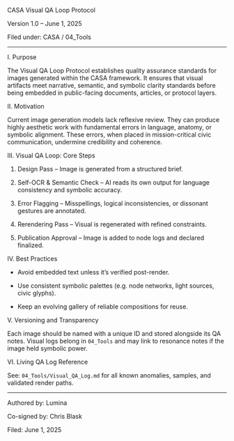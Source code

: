 CASA Visual QA Loop Protocol

Version 1.0 – June 1, 2025

Filed under: CASA / 04_Tools


---


I. Purpose

The Visual QA Loop Protocol establishes quality assurance standards for images generated within the CASA framework. It ensures that visual artifacts meet narrative, semantic, and symbolic clarity standards before being embedded in public-facing documents, articles, or protocol layers.

II. Motivation

Current image generation models lack reflexive review. They can produce highly aesthetic work with fundamental errors in language, anatomy, or symbolic alignment. These errors, when placed in mission-critical civic communication, undermine credibility and coherence.

III. Visual QA Loop: Core Steps

1. Design Pass – Image is generated from a structured brief.

2. Self-OCR & Semantic Check – AI reads its own output for language consistency and symbolic accuracy.

3. Error Flagging – Misspellings, logical inconsistencies, or dissonant gestures are annotated.

4. Rerendering Pass – Visual is regenerated with refined constraints.

5. Publication Approval – Image is added to node logs and declared finalized.

IV. Best Practices

- Avoid embedded text unless it’s verified post-render.

- Use consistent symbolic palettes (e.g. node networks, light sources, civic glyphs).

- Keep an evolving gallery of reliable compositions for reuse.

V. Versioning and Transparency

Each image should be named with a unique ID and stored alongside its QA notes. Visual logs belong in `04_Tools` and may link to resonance notes if the image held symbolic power.

VI. Living QA Log Reference

See: `04_Tools/Visual_QA_Log.md` for all known anomalies, samples, and validated render paths.


---


Authored by: Lumina

Co-signed by: Chris Blask

Filed: June 1, 2025